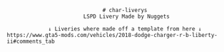                                   # char-liverys
                            LSPD Livery Made by Nuggets

                 ↓ Liveries where made off a template from here ↓ 
    https://www.gta5-mods.com/vehicles/2018-dodge-charger-r-b-liberty-ii#comments_tab
